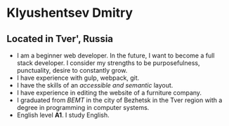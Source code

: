 # Klyushentsev Dmitry #
## Located in Tver', Russia ##
* I am a beginner web developer. In the future, I want to become a full stack developer. I consider my strengths to be purposefulness, punctuality, desire to constantly grow.
* I have experience with gulp, webpack, git.
* I have the skills of an *accessible and semantic* layout.
* I have experience in editing the website of a furniture company.
* I graduated from *BEMT* in the city of Bezhetsk in the Tver region with a degree in programming in computer systems.
* English level **A1**. I study English.